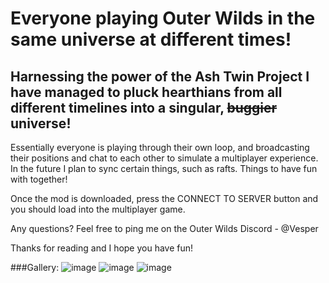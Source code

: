 # Everyone playing Outer Wilds in the same universe at different times!

## Harnessing the power of the Ash Twin Project I have managed to pluck hearthians from all different timelines into a singular, ~~buggier~~ universe!

Essentially everyone is playing through their own loop, and broadcasting their positions and chat to each other to simulate a multiplayer experience.
In the future I plan to sync certain things, such as rafts. Things to have fun with together!

Once the mod is downloaded, press the CONNECT TO SERVER button and you should load into the multiplayer game.

Any questions? Feel free to ping me on the Outer Wilds Discord - @Vesper

Thanks for reading and I hope you have fun!

###Gallery:
![image](https://user-images.githubusercontent.com/59376295/142862708-f2d6a565-e18f-4c9e-8963-99e57ce05864.png)
![image](https://user-images.githubusercontent.com/59376295/142862758-1606ec68-fc56-4485-aee3-69387ea2b2b8.png)
![image](https://user-images.githubusercontent.com/59376295/142862828-17bbb018-8ca1-4ba2-8169-ff813579fabb.png)

